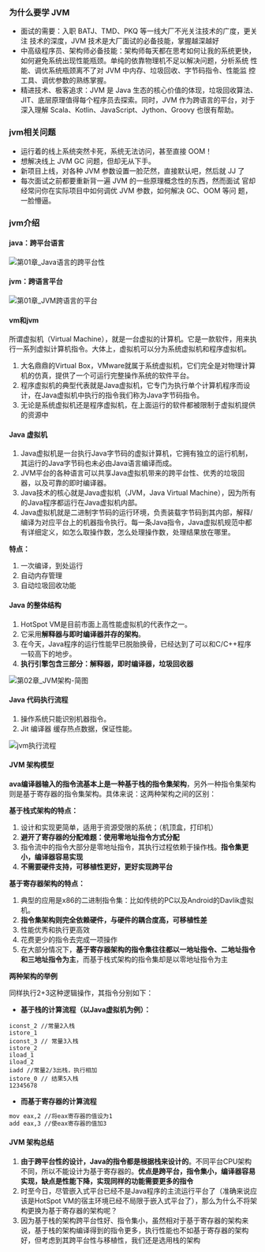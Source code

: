 ### 为什么要学 JVM

- 面试的需要：入职 BATJ、TMD、PKQ 等一线大厂不光关注技术的广度，更关注 技术的深度，JVM 技术是大厂面试的必备技能，掌握越深越好 
- 中高级程序员、架构师必备技能：架构师每天都在思考如何让我的系统更快， 如何避免系统出现性能瓶颈。单纯的依靠物理机不足以解决问题，分析系统 性能、调优系统瓶颈离不了对 JVM 中内存、垃圾回收、字节码指令、性能监 控工具、调优参数的熟练掌握。 
-  精进技术、极客追求：JVM 是 Java 生态的核心价值的体现，垃圾回收算法、 JIT、底层原理值得每个程序员去探索。同时，JVM 作为跨语言的平台，对于 深入理解 Scala、Kotlin、JavaScript、Jython、Groovy 也很有帮助。 

### jvm相关问题

- 运行着的线上系统突然卡死，系统无法访问，甚至直接 OOM！ 
-  想解决线上 JVM GC 问题，但却无从下手。
-  新项目上线，对各种 JVM 参数设置一脸茫然，直接默认吧，然后就 JJ 了 
-  每次面试之前都要重新背一遍 JVM 的一些原理概念性的东西，然而面试 官却经常问你在实际项目中如何调优 JVM 参数，如何解决 GC、OOM 等问 题，一脸懵逼。 

 ### jvm介绍

#### java：跨平台语言

![第01章_Java语言的跨平台性](D:\study\github\StudyNote\jvm\img\JVM上篇配图\第01章_Java语言的跨平台性.jpg)

#### jvm：跨语言平台

![第01章_JVM跨语言的平台](D:\study\github\StudyNote\jvm\img\JVM上篇配图\第01章_JVM跨语言的平台.jpg)

#### vm和jvm

所谓虚拟机（Virtual Machine），就是一台虚拟的计算机。它是一款软件，用来执行一系列虚拟计算机指令。大体上，虚拟机可以分为系统虚拟机和程序虚拟机。

1. 大名鼎鼎的Virtual Box，VMware就属于系统虚拟机，它们完全是对物理计算机的仿真，提供了一个可运行完整操作系统的软件平台。
2. 程序虚拟机的典型代表就是Java虚拟机，它专门为执行单个计算机程序而设计，在Java虚拟机中执行的指令我们称为Java字节码指令。
3. 无论是系统虚拟机还是程序虚拟机，在上面运行的软件都被限制于虚拟机提供的资源中

#### Java 虚拟机

1. Java虚拟机是一台执行Java字节码的虚拟计算机，它拥有独立的运行机制，其运行的Java字节码也未必由Java语言编译而成。
2. JVM平台的各种语言可以共享Java虚拟机带来的跨平台性、优秀的垃圾回器，以及可靠的即时编译器。
3. Java技术的核心就是Java虚拟机（JVM，Java Virtual Machine），因为所有的Java程序都运行在Java虚拟机内部。
4. Java虚拟机就是二进制字节码的运行环境，负责装载字节码到其内部，解释/编译为对应平台上的机器指令执行。每一条Java指令，Java虚拟机规范中都有详细定义，如怎么取操作数，怎么处理操作数，处理结果放在哪里。

**特点：**

1. 一次编译，到处运行
2. 自动内存管理
3. 自动垃圾回收功能

#### Java 的整体结构

1. HotSpot VM是目前市面上高性能虚拟机的代表作之一。
2. 它采用**解释器与即时编译器并存的架构**。
3. 在今天，Java程序的运行性能早已脱胎换骨，已经达到了可以和C/C++程序一较高下的地步。
4. **执行引擎包含三部分：解释器，即时编译器，垃圾回收器**

![第02章_JVM架构-简图](D:\study\github\StudyNote\jvm\img\JVM上篇配图\第02章_JVM架构-简图.jpg)

#### Java 代码执行流程

1. 操作系统只能识别机器指令。
2. Jit 编译器 缓存热点数据，保证性能。

![jvm执行流程](D:\study\github\StudyNote\jvm\img\JVM上篇配图\jvm执行流程.png)

#### JVM 架构模型

**ava编译器输入的指令流基本上是一种基于栈的指令集架构**，另外一种指令集架构则是基于寄存器的指令集架构。具体来说：这两种架构之间的区别：

**基于栈式架构的特点：**

1. 设计和实现更简单，适用于资源受限的系统；（机顶盒，打印机）
2. **避开了寄存器的分配难题：使用零地址指令方式分配**
3. 指令流中的指令大部分是零地址指令，其执行过程依赖于操作栈。**指令集更小，编译器容易实现**
4. **不需要硬件支持，可移植性更好，更好实现跨平台**

**基于寄存器架构的特点：**

1. 典型的应用是x86的二进制指令集：比如传统的PC以及Android的Davlik虚拟机。
2. **指令集架构则完全依赖硬件，与硬件的耦合度高，可移植性差**
3. 性能优秀和执行更高效
4. 花费更少的指令去完成一项操作
5. 在大部分情况下，**基于寄存器架构的指令集往往都以一地址指令、二地址指令和三地址指令为主**，而基于栈式架构的指令集却是以零地址指令为主

**两种架构的举例**

同样执行2+3这种逻辑操作，其指令分别如下：

- **基于栈的计算流程（以Java虚拟机为例）：**

```
iconst_2 //常量2入栈
istore_1
iconst_3 // 常量3入栈
istore_2
iload_1
iload_2
iadd //常量2/3出栈，执行相加
istore_0 // 结果5入栈
12345678
```

- **而基于寄存器的计算流程**

```bash
mov eax,2 //将eax寄存器的值设为1
add eax,3 //使eax寄存器的值加3
```

#### JVM 架构总结

1. **由于跨平台性的设计，Java的指令都是根据栈来设计的**。不同平台CPU架构不同，所以不能设计为基于寄存器的。**优点是跨平台，指令集小，编译器容易实现，缺点是性能下降，实现同样的功能需要更多的指令**
2. 时至今日，尽管嵌入式平台已经不是Java程序的主流运行平台了（准确来说应该是HotSpot VM的宿主环境已经不局限于嵌入式平台了），那么为什么不将架构更换为基于寄存器的架构呢？
3. 因为基于栈的架构跨平台性好、指令集小，虽然相对于基于寄存器的架构来说，基于栈的架构编译得到的指令更多，执行性能也不如基于寄存器的架构好，但考虑到其跨平台性与移植性，我们还是选用栈的架构
